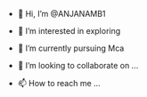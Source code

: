 - 👋 Hi, I’m @ANJANAMB1
- 👀 I’m interested in exploring 
- 🌱 I’m currently pursuing Mca

- 💞️ I’m looking to collaborate on ...
- 📫 How to reach me ...

<!---
ANJANAMB1/ANJANAMB1 is a ✨ special ✨ repository because its `README.md` (this file) appears on your GitHub profile.
You can click the Preview link to take a look at your changes.
--->
